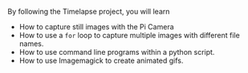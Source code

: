 By following the Timelapse project, you will learn

- How to capture still images with the Pi Camera
- How to use a `for` loop to capture multiple images with different file names.
- How to use command line programs within a python script.
- How to use Imagemagick to create animated gifs.

 
